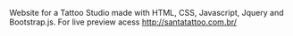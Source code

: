 Website for a Tattoo Studio made with HTML, CSS, Javascript, Jquery and Bootstrap.js.
For live preview acess http://santatattoo.com.br/
